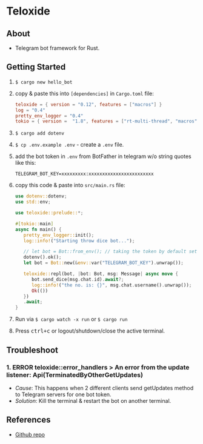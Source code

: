 # Teloxide

## About

- Telegram bot framework for Rust.

## Getting Started

1. `$ cargo new hello_bot`
2. copy & paste this into `[dependencies]` in `Cargo.toml` file:

   ```toml
   teloxide = { version = "0.12", features = ["macros"] }
   log = "0.4"
   pretty_env_logger = "0.4"
   tokio = { version =  "1.8", features = ["rt-multi-thread", "macros"] }
   ```

3. `$ cargo add dotenv`
4. `$ cp .env.example .env` - create a `.env` file.
5. add the bot token in `.env` from BotFather in telegram w/o string quotes like this:

   ```env
   TELEGRAM_BOT_KEY=xxxxxxxxx:xxxxxxxxxxxxxxxxxxxxxxxx
   ```

6. copy this code & paste into `src/main.rs` file:

   ```rs
   use dotenv::dotenv;
   use std::env;

   use teloxide::prelude::*;

   #[tokio::main]
   async fn main() {
      pretty_env_logger::init();
      log::info!("Starting throw dice bot...");

      // let bot = Bot::from_env(); // taking the token by default set into `~/.zprofile`
      dotenv().ok();
      let bot = Bot::new(&env::var("TELEGRAM_BOT_KEY").unwrap());

      teloxide::repl(bot, |bot: Bot, msg: Message| async move {
         bot.send_dice(msg.chat.id).await?;
         log::info!("the no. is: {}", msg.chat.username().unwrap());
         Ok(())
      })
      .await;
   }
   ```

7. Run via `$ cargo watch -x run` or `$ cargo run`
8. Press <kbd>ctrl+c</kbd> or logout/shutdown/close the active terminal.

## Troubleshoot

### 1. ERROR teloxide::error_handlers > An error from the update listener: Api(TerminatedByOtherGetUpdates)

- _Cause_: This happens when 2 different clients send getUpdates method to Telegram servers for one bot token.
- _Solution_: Kill the terminal & restart the bot on another terminal.

## References

- [Github repo](https://github.com/teloxide/teloxide)
